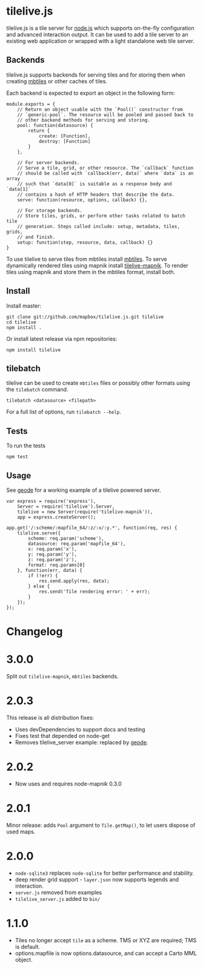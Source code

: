 # tilelive.js

tilelive.js is a tile server for [node.js](http://nodejs.org/) which supports on-the-fly
configuration and advanced interaction output. It can be used to add a tile server to an existing web application or wrapped with a light standalone web tile server.

## Backends

tilelive.js supports backends for serving tiles and for storing them when creating [mbtiles](http://mbtiles.org) or other caches of tiles.

Each backend is expected to export an object in the following form:

    module.exports = {
        // Return an object usable with the `Pool()` constructor from
        // `generic-pool`. The resource will be pooled and passed back to
        // other backend methods for serving and storing.
        pool: function(datasource) {
            return {
                create: [Function],
                destroy: [Function]
            }
        },

        // For server backends.
        // Serve a tile, grid, or other resource. The `callback` function
        // should be called with `callback(err, data)` where `data` is an array
        // such that `data[0]` is suitable as a response body and `data[1]`
        // contains a hash of HTTP headers that describe the data.
        serve: function(resource, options, callback) {},

        // For storage backends.
        // Store tiles, grids, or perform other tasks related to batch tile
        // generation. Steps called include: setup, metadata, tiles, grids,
        // and finish.
        setup: function(step, resource, data, callback) {}
    }

To use tilelive to serve tiles from mbtiles install [mbtiles](http://github.com/mapbox/node-mbtiles). To serve dynamically rendered tiles using mapnik install [tilelive-mapnik](http://github.com/mapbox/tilelive-mapnik). To render tiles using mapnik and store them in the mbtiles format, install both.

## Install

Install master:

    git clone git://github.com/mapbox/tilelive.js.git tilelive
    cd tilelive
    npm install .

Or install latest release via npm repositories:

    npm install tilelive

## tilebatch

tilelive can be used to create `mbtiles` files or possibly other formats using the `tilebatch` command.

    tilebatch <datasource> <filepath>

For a full list of options, run `tilebatch --help`.

## Tests

To run the tests

    npm test

## Usage

See [geode](https://github.com/mapbox/geode) for a working example of a tilelive powered server.

    var express = require('express'),
        Server = require('tilelive').Server,
        tilelive = new Server(require('tilelive-mapnik')),
        app = express.createServer();

    app.get('/:scheme/:mapfile_64/:z/:x/:y.*', function(req, res) {
        tilelive.serve({
            scheme: req.param('scheme'),
            datasource: req.param('mapfile_64'),
            x: req.param('x'),
            y: req.param('y'),
            z: req.param('z'),
            format: req.params[0]
        }, function(err, data) {
            if (!err) {
                res.send.apply(res, data);
            } else {
                res.send('Tile rendering error: ' + err);
            }
        });
    });

# Changelog

# 3.0.0

Split out `tilelive-mapnik`, `mbtiles` backends.

# 2.0.3

This release is all distribution fixes:

* Uses devDependencies to support docs and testing
* Fixes test that depended on node-get
* Removes tilelive_server example: replaced by [geode](https://github.com/mapbox/geode).

# 2.0.2

* Now uses and requires node-mapnik 0.3.0

# 2.0.1

Minor release: adds `Pool` argument to `Tile.getMap()`, to let users dispose of used maps.

# 2.0.0

* `node-sqlite3` replaces `node-sqlite` for better performance and stability.
* deep render grid support - `layer.json` now supports legends and interaction.
* `server.js` removed from examples
* `tilelive_server.js` added to `bin/`

# 1.1.0

* Tiles no longer accept `tile` as a scheme. TMS or XYZ are required; TMS is default.
* options.mapfile is now options.datasource, and can accept a Carto MML object.

[^1]: http://nodejs.org/
[^2]: http://mapnik.org/
